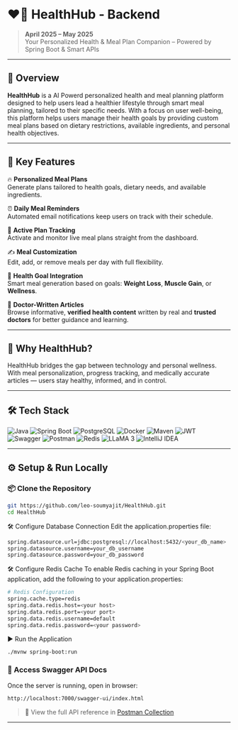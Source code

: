 # ❤️‍🔥 HealthHub - Backend

> **April 2025 – May 2025**  
> Your Personalized Health & Meal Plan Companion – Powered by Spring Boot & Smart APIs

---

<!-- ![HealthHub Banner](https://i.imgur.com/klXo4Wa.png)  Replace with your own banner image if needed -->

## 🚀 Overview

**HealthHub** is a AI Powerd personalized health and meal planning platform designed to help users lead a healthier lifestyle through smart meal planning, tailored to their specific needs. With a focus on user well-being, this platform helps users manage their health goals by providing custom meal plans based on dietary restrictions, available ingredients, and personal health objectives.

---

## 🌱 Key Features

🔥 **Personalized Meal Plans**  
Generate plans tailored to health goals, dietary needs, and available ingredients.

⏰ **Daily Meal Reminders**  
Automated email notifications keep users on track with their schedule.

📆 **Active Plan Tracking**  
Activate and monitor live meal plans straight from the dashboard.

✍️ **Meal Customization**  
Edit, add, or remove meals per day with full flexibility.

🎯 **Health Goal Integration**  
Smart meal generation based on goals: **Weight Loss**, **Muscle Gain**, or **Wellness**.

🧠 **Doctor-Written Articles**  
Browse informative, **verified health content** written by real and **trusted doctors** for better guidance and learning.

---

## 💬 Why HealthHub?

HealthHub bridges the gap between technology and personal wellness. With meal personalization, progress tracking, and medically accurate articles — users stay healthy, informed, and in control.

---

## 🛠️ Tech Stack

![Java](https://img.shields.io/badge/Java-ED8B00?style=for-the-badge&logo=openjdk&logoColor=white)
![Spring Boot](https://img.shields.io/badge/Spring_Boot-6DB33F?style=for-the-badge&logo=spring-boot&logoColor=white)
![PostgreSQL](https://img.shields.io/badge/PostgreSQL-4169E1?style=for-the-badge&logo=postgresql&logoColor=white)
![Docker](https://img.shields.io/badge/Docker-4169E1?style=for-the-badge&logo=docker&logoColor=white)
![Maven](https://img.shields.io/badge/Maven-C71A36?style=for-the-badge&logo=apachemaven&logoColor=white)
![JWT](https://img.shields.io/badge/JWT-black?style=for-the-badge&logo=JSON%20web%20tokens)
![Swagger](https://img.shields.io/badge/Swagger-85EA2D?style=for-the-badge&logo=swagger&logoColor=black)
![Postman](https://img.shields.io/badge/Postman-FF6C37?style=for-the-badge&logo=postman&logoColor=white)
![Redis](https://img.shields.io/badge/Redis-635BFF?style=for-the-badge&logo=redis&logoColor=white)
![LLaMA 3](https://img.shields.io/badge/LLaMA_3-3B82F6?style=for-the-badge&logo=meta&logoColor=white)
![IntelliJ IDEA](https://img.shields.io/badge/IntelliJ_IDEA-000000?style=for-the-badge&logo=intellij-idea&logoColor=white)


---

## ⚙️ Setup & Run Locally

### 📦 Clone the Repository

```bash
git https://github.com/leo-soumyajit/HealthHub.git
cd HealthHub
```
🛠 Configure Database Connection
Edit the application.properties file:
```bash
spring.datasource.url=jdbc:postgresql://localhost:5432/<your_db_name>
spring.datasource.username=your_db_username
spring.datasource.password=your_db_password
```
🛠 Configure Redis Cache
To enable Redis caching in your Spring Boot application, add the following to your application.properties:
```bash
# Redis Configuration
spring.cache.type=redis
spring.data.redis.host=<your host>
spring.data.redis.port=<your port>
spring.data.redis.username=default
spring.data.redis.password=<your password>
```
▶ Run the Application
```bash
./mvnw spring-boot:run
```

### 📄 Access Swagger API Docs
Once the server is running, open in browser:
```bash
http://localhost:7000/swagger-ui/index.html
```
> 🔗 View the full API reference in [Postman Collection](https://www.postman.com/newsly-0222/workspace/healthhub)

---

